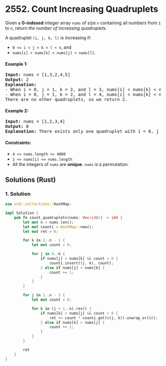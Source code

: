 # 2552. Count Increasing Quadruplets
Given a **0-indexed** integer array `nums` of size `n` containing all numbers from `1` to `n`, return *the number of increasing quadruplets*.

A quadruplet `(i, j, k, l)` is increasing if:
* `0 <= i < j < k < l < n`, and
* `nums[i] < nums[k] < nums[j] < nums[l]`.

#### Example 1:
<pre>
<strong>Input:</strong> nums = [1,3,2,4,5]
<strong>Output:</strong> 2
<strong>Explanation:</strong>
- When i = 0, j = 1, k = 2, and l = 3, nums[i] < nums[k] < nums[j] < nums[l].
- When i = 0, j = 1, k = 2, and l = 4, nums[i] < nums[k] < nums[j] < nums[l].
There are no other quadruplets, so we return 2.
</pre>

#### Example 2:
<pre>
<strong>Input:</strong> nums = [1,2,3,4]
<strong>Output:</strong> 0
<strong>Explanation:</strong> There exists only one quadruplet with i = 0, j = 1, k = 2, l = 3, but since nums[j] < nums[k], we return 0.
</pre>

#### Constraints:
* `4 <= nums.length <= 4000`
* `1 <= nums[i] <= nums.length`
* All the integers of `nums` are **unique**. `nums` is a permutation.

## Solutions (Rust)

### 1. Solution
```Rust
use std::collections::HashMap;

impl Solution {
    pub fn count_quadruplets(nums: Vec<i32>) -> i64 {
        let mut n = nums.len();
        let mut counti = HashMap::new();
        let mut ret = 0;

        for k in 2..n - 1 {
            let mut count = 0;

            for j in 0..k {
                if nums[j] > nums[k] && count > 0 {
                    counti.insert((j, k), count);
                } else if nums[j] < nums[k] {
                    count += 1;
                }
            }
        }

        for j in 1..n - 2 {
            let mut count = 0;

            for k in (j + 1..n).rev() {
                if nums[k] < nums[j] && count > 0 {
                    ret += count * counti.get(&(j, k)).unwrap_or(&0);
                } else if nums[k] > nums[j] {
                    count += 1;
                }
            }
        }

        ret
    }
}
```
